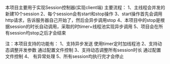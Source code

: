 本项目主要用于实现Session控制器(实现client端)
主要流程：
	1、主线程会并发的新建10个session
	2、每个session会有start和stop操作
	3、start操作首先会调用http请求，告诉服务器自己开始了，然后会异步调用stop
	4、本项目中的stop是根据session的时长自动调用，采取的时timer+线程池实现异步调用
	5、项目会在所有session均stop之后才会结束
	
注：本项目支持的功能有： 1、支持异步发送  使用timer定时加线程池
					   2、支持动态调整并发参数  通过配置文件控制
					   3、支持动态调整所有session时长 通过配置文件控制
					   4、 有异常处理
					   5、所有session均执行完才会停止
